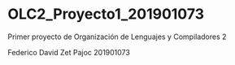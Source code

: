 # OLC2_Proyecto1_201901073
Primer proyecto de Organización de Lenguajes y Compiladores 2

Federico David Zet Pajoc
201901073
